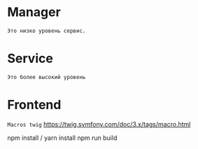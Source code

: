 # Manager 
```Это низко уровень сервис.```

# Service 
```Это более высокий уровень```

# Frontend 
```Macros twig``` https://twig.symfony.com/doc/3.x/tags/macro.html

npm install / yarn install
npm run build
